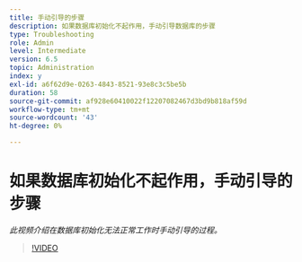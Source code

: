```yaml
---
title: 手动引导的步骤
description: 如果数据库初始化不起作用，手动引导数据库的步骤
type: Troubleshooting
role: Admin
level: Intermediate
version: 6.5
topic: Administration
index: y
exl-id: a6f62d9e-0263-4843-8521-93e8c3c5be5b
duration: 58
source-git-commit: af928e60410022f12207082467d3bd9b818af59d
workflow-type: tm+mt
source-wordcount: '43'
ht-degree: 0%

---
```


# 如果数据库初始化不起作用，手动引导的步骤

*此视频介绍在数据库初始化无法正常工作时手动引导的过程。*

>[!VIDEO](https://video.tv.adobe.com/v/335515?quality=12&learn=on)
